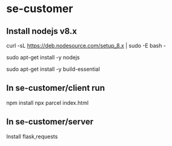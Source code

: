 # se-customer

## Install nodejs v8.x

curl -sL https://deb.nodesource.com/setup_8.x | sudo -E bash -

sudo apt-get install -y nodejs

sudo apt-get install -y build-essential

## In se-customer/client run

npm install
npx parcel index.html

## In se-customer/server

Install flask,requests
